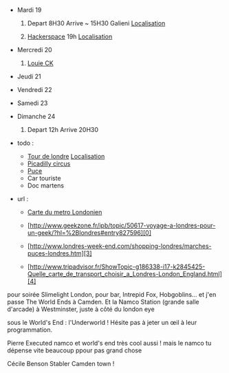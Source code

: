 [0]: http://www.geekzone.fr/ipb/topic/50617-voyage-a-londres-pour-un-geek/?hl=%2Blondres#entry827596  "Demande sur geekzone"
[1]: http://www.hrp.org.uk/TowerOfLondon/admissionsprices/toweroflondonadmission "Tour de londre"
[2]: https://maps.google.fr/maps?client=ubuntu&channel=cs&q=Tower+Of+London,+Tower+Hill,+City,+London+EC3N+4AB&ie=UTF-8&hq=&hnear=0x48760349564ffa91:0x931c9103acd4c45,New+Armouries+Restaurant,+The+Tower+Of+London,+Tower+Hill,+London,+Greater+London+EC3N+4AB,+Royaume-Uni&gl=fr&ei=T1E3UZakBMWtO7P0gagL&ved=0CJ0BELYD  "localisation de la tour de londre"
[3]: http://www.londres-week-end.com/shopping-londres/marches-puces-londres.htm "puces"
[4]: http://www.tripadvisor.fr/ShowTopic-g186338-i17-k2845425-Quelle_carte_de_transport_choisir_a_Londres-London_England.html "carte de transport"
[5]: https://london.hackspace.org.uk/ "HackerSpace Londonien"
[6]: http://maps.google.co.uk/maps?f=q&source=s_q&hl=en&q=London+Hackspace&sll=51.530746,-0.076218 " localisation HackerSpace Londonien"
[7]: https://maps.google.fr/maps?client=ubuntu&channel=cs&ie=UTF-8&q=The+O2London&fb=1&gl=fr&hq=The+O2London&cid=0,0,15474486873172545006&ei=O043UaK6C8LZOtzngcAM&ved=0CKsBEPwSMAA "Localisation 02"
[8]: https://maps.google.fr/maps?client=ubuntu&channel=cs&q=piccadilly+circus&ie=UTF-8&hq=&hnear=0x487604d3ff83b05b:0x122049db1736af9,Piccadilly+Circus,+City+of+Westminster,+London+W1D,+UK&gl=fr&ei=g083UdHAHMWROKOUgKgH&ved=0CLcBELYD "Picadilly circus"
[9]: https://maps.google.fr/maps?hl=fr&safe=off&client=ubuntu&hs=BJw&channel=cs&q=gallieni+metro&bav=on.2,or.r_gc.r_pw.r_cp.r_qf.&bvm=bv.43287494,d.ZWU&biw=1276&bih=850&um=1&ie=UTF-8&sa=N&tab=wl "Gare Euroline"
[10]: http://www.bbc.co.uk/london/travel/downloads/tube_map.gif "Plan de metro londonien"

*	Mardi 19

	1.	Depart 8H30 Arrive ~ 15H30 Galieni [Localisation][9]

	2.	[Hackerspace][5] 19h [Localisation][6]



*	Mercredi 20

	1.	[Louie CK][7]

*	Jeudi 21

*	Vendredi 22

*	Samedi 23

*	Dimanche 24

	1.	Depart 12h Arrive 20H30

*	todo :
	*	[Tour de londre][1] [Localisation][2]
	*	[Picadilly circus][8]
	*	[Puce][3]
	*	Car touriste
	*	Doc martens

*	url :

	*	[Carte du metro Londonien][10]

	*	[http://www.geekzone.fr/ipb/topic/50617-voyage-a-londres-pour-un-geek/?hl=%2Blondres#entry827596][0]

	*	[http://www.londres-week-end.com/shopping-londres/marches-puces-londres.htm][3]

	*	[http://www.tripadvisor.fr/ShowTopic-g186338-i17-k2845425-Quelle_carte_de_transport_choisir_a_Londres-London_England.html][4]




pour soirée Slimelight London, pour bar, Intrepid Fox, Hobgoblins... et j'en passe
The World Ends à Camden. Et la Namco Station (grande salle d'arcade) à Westminster, juste à côté du london eye




sous le World's End : l'Underworld ! Hésite pas à jeter un œil à leur programmation.

Pierre Executed namco et world's end très cool aussi ! mais le namco tu dépense vite beaucoup ppour pas grand chose


Cécile Benson Stabler Camden town !







